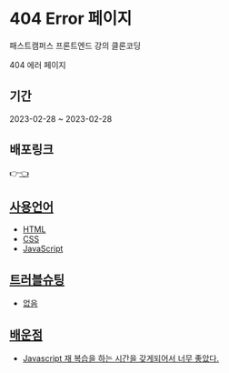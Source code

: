 # 404 Error 페이지

패스트캠퍼스 프론트엔드 강의 클론코딩

404 에러 페이지 


## 기간

2023-02-28 ~ 2023-02-28

## 배포링크

👉<a href=https://kyojin-hwang.github.io/404error-clone-front//>👈

## 사용언어

- HTML
- CSS
- JavaScript

## 트러블슈팅

- 없음

## 배운점

- Javascript 재 복습을 하는 시간을 갖게되어서 너무 좋았다.
